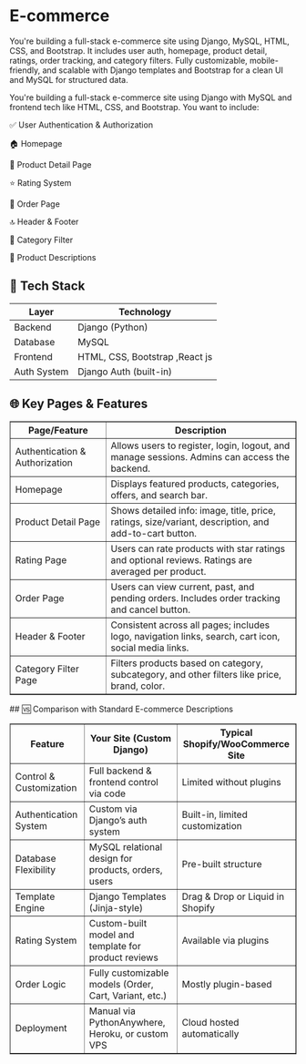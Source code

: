 # E-commerce
You're building a full-stack e-commerce site using Django, MySQL, HTML, CSS, and Bootstrap. It includes user auth, homepage, product detail, ratings, order tracking, and category filters. Fully customizable, mobile-friendly, and scalable with Django templates and Bootstrap for a clean UI and MySQL for structured data.

You're building a full-stack e-commerce site using Django with MySQL and frontend tech like HTML, CSS, and Bootstrap. You want to include:

✅ User Authentication & Authorization

🏠 Homepage

📄 Product Detail Page

⭐ Rating System

🛒 Order Page

🔝 Header & Footer

🧩 Category Filter

📝 Product Descriptions

## 🔧 Tech Stack
<table>
  <thead>
    <tr>
      <th>Layer</th>
      <th>Technology</th>
    </tr>
  </thead>
  <tbody>
    <tr>
      <td>Backend</td>
      <td>Django (Python)</td>
    </tr>
    <tr>
      <td>Database</td>
      <td>MySQL</td>
    </tr>
         <tr>
      <td>Frontend</td>
      <td> HTML, CSS, Bootstrap ,React js</td>
    </tr>
         <tr>
      <td>Auth System</td>
      <td>Django Auth (built-in)</td>
    </tr>
  </tbody>
</table>

## 🌐 Key Pages & Features

<table border="1" cellpadding="10" cellspacing="0">
  <thead>
    <tr>
      <th>Page/Feature</th>
      <th>Description</th>
    </tr>
  </thead>
  <tbody>
    <tr>
      <td>Authentication & Authorization</td>
      <td>Allows users to register, login, logout, and manage sessions. Admins can access the backend.</td>
    </tr>
    <tr>
      <td>Homepage</td>
      <td>Displays featured products, categories, offers, and search bar.</td>
    </tr>
    <tr>
      <td>Product Detail Page</td>
      <td>Shows detailed info: image, title, price, ratings, size/variant, description, and add-to-cart button.</td>
    </tr>
    <tr>
      <td>Rating Page</td>
      <td>Users can rate products with star ratings and optional reviews. Ratings are averaged per product.</td>
    </tr>
    <tr>
      <td>Order Page</td>
      <td>Users can view current, past, and pending orders. Includes order tracking and cancel button.</td>
    </tr>
    <tr>
      <td>Header & Footer</td>
      <td>Consistent across all pages; includes logo, navigation links, search, cart icon, social media links.</td>
    </tr>
    <tr>
      <td>Category Filter Page</td>
      <td>Filters products based on category, subcategory, and other filters like price, brand, color.</td>
    </tr>
  </tbody>
</table>
## 🆚 Comparison with Standard E-commerce Descriptions

<table border="1" cellpadding="10" cellspacing="0">
  <thead>
    <tr>
      <th>Feature</th>
      <th>Your Site (Custom Django)</th>
      <th>Typical Shopify/WooCommerce Site</th>
    </tr>
  </thead>
  <tbody>
    <tr>
      <td>Control & Customization</td>
      <td>Full backend & frontend control via code</td>
      <td>Limited without plugins</td>
    </tr>
    <tr>
      <td>Authentication System</td>
      <td>Custom via Django’s auth system</td>
      <td>Built-in, limited customization</td>
    </tr>
    <tr>
      <td>Database Flexibility</td>
      <td>MySQL relational design for products, orders, users</td>
      <td>Pre-built structure</td>
    </tr>
    <tr>
      <td>Template Engine</td>
      <td>Django Templates (Jinja-style)</td>
      <td>Drag & Drop or Liquid in Shopify</td>
    </tr>
    <tr>
      <td>Rating System</td>
      <td>Custom-built model and template for product reviews</td>
      <td>Available via plugins</td>
    </tr>
    <tr>
      <td>Order Logic</td>
      <td>Fully customizable models (Order, Cart, Variant, etc.)</td>
      <td>Mostly plugin-based</td>
    </tr>
    <tr>
      <td>Deployment</td>
      <td>Manual via PythonAnywhere, Heroku, or custom VPS</td>
      <td>Cloud hosted automatically</td>
    </tr>
  </tbody>
</table>




